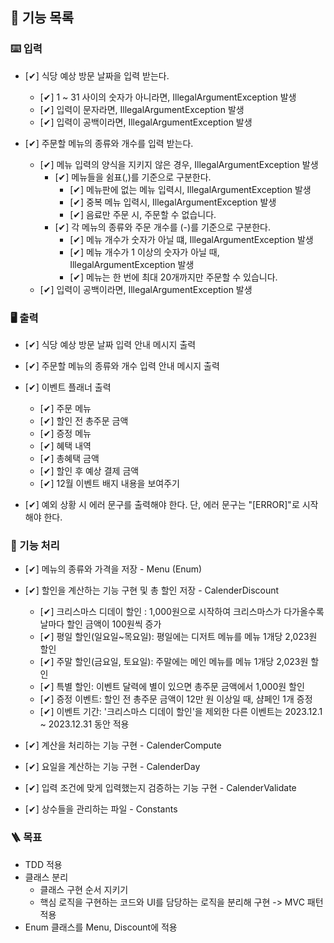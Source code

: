 ## 📜 기능 목록

### ⌨️ 입력

- [✔] 식당 예상 방문 날짜을 입력 받는다.
    - [✔] 1 ~ 31 사이의 숫자가 아니라면, IllegalArgumentException 발생
    - [✔] 입력이 문자라면, IllegalArgumentException 발생
    - [✔] 입력이 공백이라면, IllegalArgumentException 발생

- [✔] 주문할 메뉴의 종류와 개수를 입력 받는다.
    - [✔] 메뉴 입력의 양식을 지키지 않은 경우, IllegalArgumentException 발생
      - [✔] 메뉴들을 쉼표(,)를 기준으로 구분한다.
        - [✔] 메뉴판에 없는 메뉴 입력시, IllegalArgumentException 발생
        - [✔] 중복 메뉴 입력시, IllegalArgumentException 발생
        - [✔] 음료만 주문 시, 주문할 수 없습니다.
      - [✔] 각 메뉴의 종류와 주문 개수를 (-)를 기준으로 구분한다.
        - [✔] 메뉴 개수가 숫자가 아닐 떄, IllegalArgumentException 발생
        - [✔] 메뉴 개수가 1 이상의 숫자가 아닐 때, IllegalArgumentException 발생
        - [✔] 메뉴는 한 번에 최대 20개까지만 주문할 수 있습니다.
    - [✔] 입력이 공백이라면, IllegalArgumentException 발생

### 🖥️ 출력

- [✔]  식당 예상 방문 날짜 입력 안내 메시지 출력
- [✔]  주문할 메뉴의 종류와 개수 입력 안내 메시지 출력

- [✔] 이벤트 플래너 출력
  - [✔] 주문 메뉴
  - [✔] 할인 전 총주문 금액
  - [✔] 증정 메뉴
  - [✔] 혜택 내역
  - [✔] 총혜택 금액
  - [✔] 할인 후 예상 결제 금액
  - [✔] 12월 이벤트 배지 내용을 보여주기

- [✔] 예외 상황 시 에러 문구를 출력해야 한다. 단, 에러 문구는 "[ERROR]"로 시작해야 한다.

### 📱 기능 처리

- [✔] 메뉴의 종류와 가격을 저장 - Menu (Enum)

- [✔] 할인을 계산하는 기능 구현 및 총 할인 저장 - CalenderDiscount
  - [✔] 크리스마스 디데이 할인 : 1,000원으로 시작하여 크리스마스가 다가올수록 날마다 할인 금액이 100원씩 증가
  - [✔] 평일 할인(일요일~목요일): 평일에는 디저트 메뉴를 메뉴 1개당 2,023원 할인
  - [✔] 주말 할인(금요일, 토요일): 주말에는 메인 메뉴를 메뉴 1개당 2,023원 할인
  - [✔] 특별 할인: 이벤트 달력에 별이 있으면 총주문 금액에서 1,000원 할인
  - [✔] 증정 이벤트: 할인 전 총주문 금액이 12만 원 이상일 때, 샴페인 1개 증정
  - [✔] 이벤트 기간: '크리스마스 디데이 할인'을 제외한 다른 이벤트는 2023.12.1 ~ 2023.12.31 동안 적용

- [✔] 계산을 처리하는 기능 구현 - CalenderCompute

- [✔] 요일을 계산하는 기능 구현 - CalenderDay

- [✔] 입력 조건에 맞게 입력했는지 검증하는 기능 구현 - CalenderValidate

- [✔] 상수들을 관리하는 파일 - Constants

### 🪜 목표

- TDD 적용
- 클래스 분리
    - 클래스 구현 순서 지키기
    - 핵심 로직을 구현하는 코드와 UI를 담당하는 로직을 분리해 구현 -> MVC 패턴 적용
- Enum 클래스를 Menu, Discount에 적용